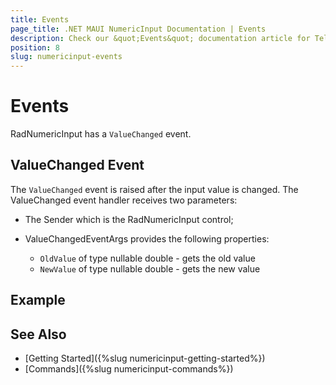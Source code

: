```yaml
---
title: Events
page_title: .NET MAUI NumericInput Documentation | Events
description: Check our &quot;Events&quot; documentation article for Telerik NumericInput for .NET MAUI
position: 8
slug: numericinput-events
---
```


# Events

RadNumericInput has a `ValueChanged` event.

## ValueChanged Event

The `ValueChanged` event is raised after the input value is changed. The ValueChanged event handler receives two parameters:

* The Sender which is the RadNumericInput control;
* ValueChangedEventArgs provides the following properties:

	* `OldValue` of type nullable double - gets the old value 
	* `NewValue` of type nullable double - gets the new value

## Example



## See Also

- [Getting Started]({%slug numericinput-getting-started%})
- [Commands]({%slug numericinput-commands%})
